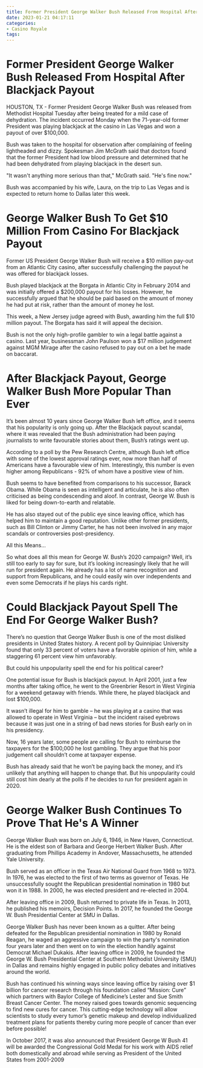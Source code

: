 ```yaml
---
title: Former President George Walker Bush Released From Hospital After Blackjack Payout
date: 2023-01-21 04:17:11
categories:
- Casino Royale
tags:
---
```



#  Former President George Walker Bush Released From Hospital After Blackjack Payout

HOUSTON, TX - Former President George Walker Bush was released from Methodist Hospital Tuesday after being treated for a mild case of dehydration. The incident occurred Monday when the 71-year-old former President was playing blackjack at the casino in Las Vegas and won a payout of over $100,000.

Bush was taken to the hospital for observation after complaining of feeling lightheaded and dizzy. Spokesman Jim McGrath said that doctors found that the former President had low blood pressure and determined that he had been dehydrated from playing blackjack in the desert sun.

"It wasn't anything more serious than that," McGrath said. "He's fine now."

Bush was accompanied by his wife, Laura, on the trip to Las Vegas and is expected to return home to Dallas later this week.

#  George Walker Bush To Get $10 Million From Casino For Blackjack Payout

Former US President George Walker Bush will receive a $10 million pay-out from an Atlantic City casino, after successfully challenging the payout he was offered for blackjack losses.

Bush played blackjack at the Borgata in Atlantic City in February 2014 and was initially offered a $200,000 payout for his losses. However, he successfully argued that he should be paid based on the amount of money he had put at risk, rather than the amount of money he lost.

This week, a New Jersey judge agreed with Bush, awarding him the full $10 million payout. The Borgata has said it will appeal the decision.

Bush is not the only high-profile gambler to win a legal battle against a casino. Last year, businessman John Paulson won a $17 million judgement against MGM Mirage after the casino refused to pay out on a bet he made on baccarat.

#  After Blackjack Payout, George Walker Bush More Popular Than Ever

It’s been almost 10 years since George Walker Bush left office, and it seems that his popularity is only going up. After the Blackjack payout scandal, where it was revealed that the Bush administration had been paying journalists to write favourable stories about them, Bush’s ratings went up.

According to a poll by the Pew Research Centre, although Bush left office with some of the lowest approval ratings ever, now more than half of Americans have a favourable view of him. Interestingly, this number is even higher among Republicans - 92% of whom have a positive view of him.

Bush seems to have benefited from comparisons to his successor, Barack Obama. While Obama is seen as intelligent and articulate, he is also often criticised as being condescending and aloof. In contrast, George W. Bush is liked for being down-to-earth and relatable.

He has also stayed out of the public eye since leaving office, which has helped him to maintain a good reputation. Unlike other former presidents, such as Bill Clinton or Jimmy Carter, he has not been involved in any major scandals or controversies post-presidency.

All this Means...

So what does all this mean for George W. Bush’s 2020 campaign? Well, it’s still too early to say for sure, but it’s looking increasingly likely that he will run for president again. He already has a lot of name recognition and support from Republicans, and he could easily win over independents and even some Democrats if he plays his cards right.

#  Could Blackjack Payout Spell The End For George Walker Bush?

There’s no question that George Walker Bush is one of the most disliked presidents in United States history. A recent poll by Quinnipiac University found that only 33 percent of voters have a favorable opinion of him, while a staggering 61 percent view him unfavorably.

But could his unpopularity spell the end for his political career?

One potential issue for Bush is blackjack payout. In April 2001, just a few months after taking office, he went to the Greenbrier Resort in West Virginia for a weekend getaway with friends. While there, he played blackjack and lost $100,000.

It wasn’t illegal for him to gamble – he was playing at a casino that was allowed to operate in West Virginia – but the incident raised eyebrows because it was just one in a string of bad news stories for Bush early on in his presidency.

Now, 16 years later, some people are calling for Bush to reimburse the taxpayers for the $100,000 he lost gambling. They argue that his poor judgement call shouldn’t come at taxpayer expense.

Bush has already said that he won’t be paying back the money, and it’s unlikely that anything will happen to change that. But his unpopularity could still cost him dearly at the polls if he decides to run for president again in 2020.

#  George Walker Bush Continues To Prove That He's A Winner

George Walker Bush was born on July 6, 1946, in New Haven, Connecticut. He is the eldest son of Barbara and George Herbert Walker Bush. After graduating from Phillips Academy in Andover, Massachusetts, he attended Yale University.

Bush served as an officer in the Texas Air National Guard from 1968 to 1973. In 1976, he was elected to the first of two terms as governor of Texas. He unsuccessfully sought the Republican presidential nomination in 1980 but won it in 1988. In 2000, he was elected president and re-elected in 2004.

After leaving office in 2009, Bush returned to private life in Texas. In 2013, he published his memoirs, Decision Points. In 2017, he founded the George W. Bush Presidential Center at SMU in Dallas.

George Walker Bush has never been known as a quitter. After being defeated for the Republican presidential nomination in 1980 by Ronald Reagan, he waged an aggressive campaign to win the party's nomination four years later and then went on to win the election handily against Democrat Michael Dukakis. After leaving office in 2009, he founded the George W. Bush Presidential Center at Southern Methodist University (SMU) in Dallas and remains highly engaged in public policy debates and initiatives around the world.

Bush has continued his winning ways since leaving office by raising over $1 billion for cancer research through his foundation called “Mission: Cure” which partners with Baylor College of Medicine’s Lester and Sue Smith Breast Cancer Center. The money raised goes towards genomic sequencing to find new cures for cancer. This cutting-edge technology will allow scientists to study every tumor’s genetic makeup and develop individualized treatment plans for patients thereby curing more people of cancer than ever before possible! 

In October 2017, it was also announced that President George W Bush 41 will be awarded the Congressional Gold Medal for his work with AIDS relief both domestically and abroad while serving as President of the United States from 2001-2009